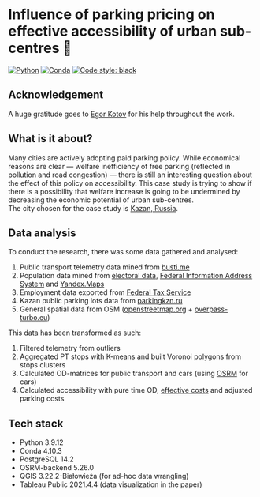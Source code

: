 # Influence of parking pricing on effective accessibility of urban sub-centres 🌃

[![Python](https://img.shields.io/badge/Python-3.9.12-green.svg)](https://www.python.org/)
[![Conda](https://img.shields.io/badge/Conda-4.10.3-green.svg)](https://docs.conda.io/en/latest/)
[![Code style: black](https://img.shields.io/badge/code%20style-black-000000.svg)](https://github.com/psf/black)

## Acknowledgement

A huge gratitude goes to [Egor Kotov](https://github.com/e-kotov) for his help throughout the work.

## What is it about?
Many cities are actively adopting paid parking policy. While economical reasons are clear — welfare inefficiency of free parking (reflected in pollution and road congestion) — there is still an interesting question about the effect of this policy on accessibility. This case study is trying to show if there is a possibility that welfare increase is going to be undermined by decreasing the economic potential of urban sub-centres.  
The city chosen for the case study is [Kazan, Russia](https://en.wikipedia.org/wiki/Kazan).

## Data analysis
To conduct the research, there was some data gathered and analysed:
1. Public transport telemetry data mined from [busti.me](https://busti.me/)
2. Population data mined from [electoral data](https://www.cikrf.ru), [Federal Information Address System](https://fias.nalog.ru) and [Yandex.Maps](https://yandex.ru/maps/)
3. Employment data exported from [Federal Tax Service](https://www.nalog.gov.ru)
4. Kazan public parking lots data from [parkingkzn.ru](https://parkingkzn.ru/en/)
5. General spatial data from OSM ([openstreetmap.org](https://www.openstreetmap.org/) + [overpass-turbo.eu](http://overpass-turbo.eu/))  

This data has been transformed as such:
1. Filtered telemetry from outliers
2. Aggregated PT stops with K-means and built Voronoi polygons from stops clusters
3. Calculated OD-matrices for public transport and cars (using [OSRM](https://github.com/Project-OSRM/osrm-backend) for cars)
4. Calculated accessibility with pure time OD, [effective costs](https://www.sciencedirect.com/science/article/abs/pii/S1361920919316694) and adjusted parking costs

## Tech stack
- Python 3.9.12
- Conda 4.10.3
- PostgreSQL 14.2
- OSRM-backend 5.26.0
- QGIS 3.22.2-Białowieża (for ad-hoc data wrangling)
- Tableau Public 2021.4.4 (data visualization in the paper)